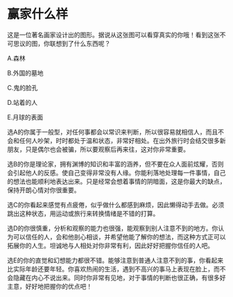 # 赢家什么样

这是一位著名画家设计出的图形。据说从这张图可以看穿真实的你哦！看到这张不可思议的图，你联想到了什么东西呢？ 

A.森林 

B.外国的墓地 

C.鬼的脸孔 

D.站着的人 

E.月球的表面 

选A的你属于一般型，对任何事都会以常识来判断，所以很容易就相信人，而且不会和任何人吵架，时时都处于温和状态，非常好相处。在出外旅行时会结交很多新朋友，只是偶尔也会被骗，所以要观察后再来往，这对你非常重要。 

选B的你是理论家，拥有渊博的知识和丰富的涵养，但不要在众人面前炫耀，否则会引起他人的反感。使自己变得非常没有人缘。你能利落地处理每一件事情，自己的想法也能顺利地表达出来。只是经常会想着事情的阴暗面，这是你最大的缺点，保持开朗心情对你很重要。 

选C的你看起来感觉有点疲倦，似乎做什么都感到麻烦，因此懒得动手去做。必须跳出这种状态，用运动或旅行来转换情绪是不错的打算。 

选D的你很慎重，分析和观察的能力也很强，能观察到别人注意不到的地方。你认为可以信任的人，会和他剖心相谈，并希望他能了解你的想法，而这种方式正可以拓展你的人生。坦诚地与人相处对你非常有利，因此好好把握你信任的人吧。 

选E的你的直觉和幻想能力都很不错。能够注意到普通人注意不到的事，你看起来比实际年龄还要年轻。你喜欢热闹的生活，遇到不高兴的事马上表现在脸上，而不会隐藏在内心不说出来。同时你非常有见地，对于事情的判断也很正确，有很多好主意，好好地把握你的优点吧！